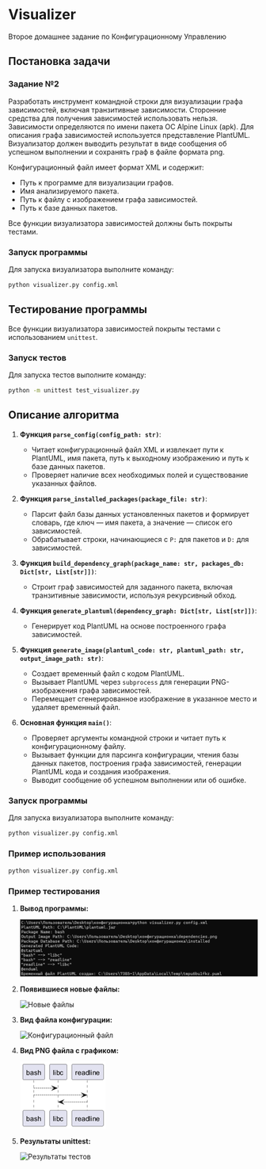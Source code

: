 # Visualizer

Второе домашнее задание по Конфигурационному Управлению

## Постановка задачи

### Задание №2
Разработать инструмент командной строки для визуализации графа зависимостей, включая транзитивные зависимости. Сторонние средства для получения зависимостей использовать нельзя. Зависимости определяются по имени пакета ОС Alpine Linux (apk). Для описания графа зависимостей используется представление PlantUML. Визуализатор должен выводить результат в виде сообщения об успешном выполнении и сохранять граф в файле формата png.

Конфигурационный файл имеет формат XML и содержит:
- Путь к программе для визуализации графов.
- Имя анализируемого пакета.
- Путь к файлу с изображением графа зависимостей.
- Путь к базе данных пакетов.

Все функции визуализатора зависимостей должны быть покрыты тестами.

### Запуск программы

Для запуска визуализатора выполните команду:

```bash
python visualizer.py config.xml
```

## Тестирование программы

Все функции визуализатора зависимостей покрыты тестами с использованием `unittest`.

### Запуск тестов

Для запуска тестов выполните команду:

```bash
python -m unittest test_visualizer.py
```

## Описание алгоритма

1. **Функция `parse_config(config_path: str)`**:
    - Читает конфигурационный файл XML и извлекает пути к PlantUML, имя пакета, путь к выходному изображению и путь к базе данных пакетов.
    - Проверяет наличие всех необходимых полей и существование указанных файлов.

2. **Функция `parse_installed_packages(package_file: str)`**:
    - Парсит файл базы данных установленных пакетов и формирует словарь, где ключ — имя пакета, а значение — список его зависимостей.
    - Обрабатывает строки, начинающиеся с `P:` для пакетов и `D:` для зависимостей.

3. **Функция `build_dependency_graph(package_name: str, packages_db: Dict[str, List[str]])`**:
    - Строит граф зависимостей для заданного пакета, включая транзитивные зависимости, используя рекурсивный обход.

4. **Функция `generate_plantuml(dependency_graph: Dict[str, List[str]])`**:
    - Генерирует код PlantUML на основе построенного графа зависимостей.

5. **Функция `generate_image(plantuml_code: str, plantuml_path: str, output_image_path: str)`**:
    - Создает временный файл с кодом PlantUML.
    - Вызывает PlantUML через `subprocess` для генерации PNG-изображения графа зависимостей.
    - Перемещает сгенерированное изображение в указанное место и удаляет временный файл.

6. **Основная функция `main()`**:
    - Проверяет аргументы командной строки и читает путь к конфигурационному файлу.
    - Вызывает функции для парсинга конфигурации, чтения базы данных пакетов, построения графа зависимостей, генерации PlantUML кода и создания изображения.
    - Выводит сообщение об успешном выполнении или об ошибке.



### Запуск программы

Для запуска визуализатора выполните команду:

```bash
python visualizer.py config.xml
```

### Пример использования

```bash
python visualizer.py config.xml
```


### Пример тестирования

1. **Вывод программы:**

    ![Вывод программы](images/out.PNG)

2. **Появившиеся новые файлы:**

    ![Новые файлы](images/new.jpg)

3. **Вид файла конфигурации:**

    ![Конфигурационный файл](images/config.jpg)

4. **Вид PNG файла с графиком:**

    ![Граф зависимостей](images/photo.png)

5. **Результаты unittest:**

    ![Результаты тестов](images/test.jpg)



